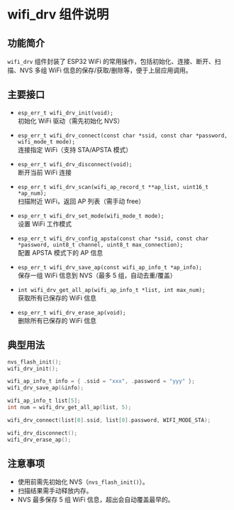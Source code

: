 <!--
 * @Author: xingnian j_xingnian@163.com
 * @Date: 2025-05-31 19:55:32
 * @LastEditors: 星年 && j_xingnian@163.com
 * @LastEditTime: 2025-06-01 16:49:34
 * @FilePath: \hello_world\components\wifi_drv\README.md
 * @Description: wifi_drv
 * 
 * Copyright (c) 2025 by ${git_name_email}, All Rights Reserved. 
-->
# wifi_drv 组件说明

## 功能简介

`wifi_drv` 组件封装了 ESP32 WiFi 的常用操作，包括初始化、连接、断开、扫描、NVS 多组 WiFi 信息的保存/获取/删除等，便于上层应用调用。

## 主要接口

- `esp_err_t wifi_drv_init(void);`  
  初始化 WiFi 驱动（需先初始化 NVS）

- `esp_err_t wifi_drv_connect(const char *ssid, const char *password, wifi_mode_t mode);`  
  连接指定 WiFi（支持 STA/APSTA 模式）

- `esp_err_t wifi_drv_disconnect(void);`  
  断开当前 WiFi 连接

- `esp_err_t wifi_drv_scan(wifi_ap_record_t **ap_list, uint16_t *ap_num);`  
  扫描附近 WiFi，返回 AP 列表（需手动 free）

- `esp_err_t wifi_drv_set_mode(wifi_mode_t mode);`  
  设置 WiFi 工作模式

- `esp_err_t wifi_drv_config_apsta(const char *ssid, const char *password, uint8_t channel, uint8_t max_connection);`  
  配置 APSTA 模式下的 AP 信息

- `esp_err_t wifi_drv_save_ap(const wifi_ap_info_t *ap_info);`  
  保存一组 WiFi 信息到 NVS（最多 5 组，自动去重/覆盖）

- `int wifi_drv_get_all_ap(wifi_ap_info_t *list, int max_num);`  
  获取所有已保存的 WiFi 信息

- `esp_err_t wifi_drv_erase_ap(void);`  
  删除所有已保存的 WiFi 信息

## 典型用法

```c
nvs_flash_init();
wifi_drv_init();

wifi_ap_info_t info = { .ssid = "xxx", .password = "yyy" };
wifi_drv_save_ap(&info);

wifi_ap_info_t list[5];
int num = wifi_drv_get_all_ap(list, 5);

wifi_drv_connect(list[0].ssid, list[0].password, WIFI_MODE_STA);

wifi_drv_disconnect();
wifi_drv_erase_ap();
```

## 注意事项

- 使用前需先初始化 NVS（`nvs_flash_init()`）。
- 扫描结果需手动释放内存。
- NVS 最多保存 5 组 WiFi 信息，超出会自动覆盖最早的。